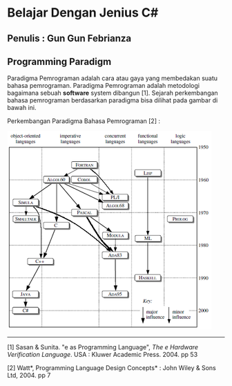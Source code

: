 # Belajar Dengan Jenius C#

## Penulis : Gun Gun Febrianza

## Programming Paradigm

Paradigma Pemrograman adalah cara atau gaya yang membedakan suatu bahasa pemrograman. Paradigma Pemrograman adalah metodologi bagaimana sebuah **software** system dibangun [1]. Sejarah perkembangan bahasa pemrograman berdasarkan paradigma bisa dilihat pada gambar di bawah ini.

Perkembangan Paradigma Bahasa Pemrograman [2] : 

![](../assets/ProgrammingParadigm.png)

---------------------

[1] Sasan & Sunita. "e as Programming Language", *The e Hardware Verification Language*. USA : Kluwer Academic Press. 2004. pp 53

[2] Watt*, Programming Language Design Concepts* : John Wiley & Sons Ltd, 2004. pp 7

